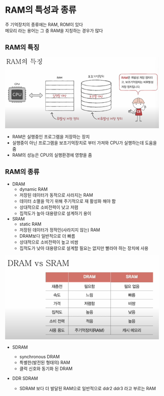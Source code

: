 # RAM의 특성과 종류
주 기억장치의 종류에는 RAM, ROM이 있다
<br>
메모리 라는 용어는 그 중 RAM을 지칭하는 경우가 많다

## RAM의 특징
<img src="./static/4-1.png">

  - RAM은 실행중인 프로그램을 저장하는 장치
  - 실행중이 아닌 프로그램을 보조기억장치로 부터 가져와 CPU가 실행하는데 도움을 줌
  - RAM의 성능은 CPU의 실행환경에 영향을 줌

## RAM의 종류
- DRAM
  - dynamic RAM
  - 저장된 데이터가 동적으로 사라지는 RAM
  - 데이터 소멸을 막기 위해 주기적으로 재 활성화 해야 함
  - 상대적으로 소비전력이 낮고 저렴
  - 집적도가 높아 대용량으로 설계하기 용이
- SRAM
  - static RAM
  - 저장된 데이터가 정적인(사라지지 않는) RAM
  - DRAM보다 일반적으로 더 빠름
  - 상대적으로 소비전력이 높고 비쌈
  - 집적도가 낮아 대용량으로 설계할 필요는 없지만 빨라야 하는 장치에 사용

<img src="./static/4-2.png">


- SDRAM
  - synchronous DRAM
  - 특별한(발전된 형태의) RAM
  - 클럭 신호와 동기화 된 DRAM

- DDR SDRAM
  - SDRAM 보다 더 발달된 RAM으로 일반적으로 ddr2 ddr3 라고 부르는 RAM
